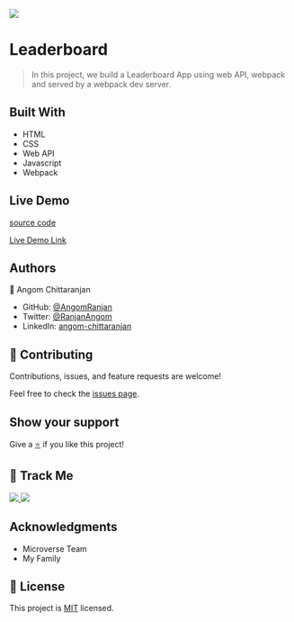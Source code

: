 [![](https://img.shields.io/badge/Micronaut-Angom%20Chittaranjan-blue)](https://github.com/AngomRanjan)

# Leaderboard

> In this project, we build a Leaderboard App using web API, webpack and served by a webpack dev server.

## Built With

- HTML
- CSS
- Web API
- Javascript
- Webpack

## Live Demo
[source code](git@github.com:AngomRanjan/leaderboard.git)

[Live Demo Link](https://angomranjan.github.io/leaderboard/)

## Authors

👤 Angom Chittaranjan

- GitHub: [@AngomRanjan](https://github.com/AngomRanjan)
- Twitter: [@RanjanAngom](https://twitter.com/RanjanAngom)
- LinkedIn: [angom-chittaranjan](https://linkedin.com/in/angom-chittaranjan)

## 🤝 Contributing

Contributions, issues, and feature requests are welcome!

Feel free to check the [issues page](https://github.com/AngomRanjan/leaderboard/issues).

## Show your support

Give a [⭐️](https://github.com/AngomRanjan/leaderboard/stargazers) if you like this project!

## :footprints: Track Me

<a href="https://twitter.com/RanjanAngom?ref_src=twsrc%5Etfw" class="twitter-follow-button" data-show-count="false">
<img src="https://img.shields.io/badge/-@RanjanAngom-blue?style=flat&logo=twitter&logoColor=white">
</a>

<a class="github-button" href="https://github.com/AngomRanjan" aria-label="Follow @AngomRanjan on GitHub">
 <img src="https://img.shields.io/badge/-@AngomRanjan-green?style=flat&logo=github&logoColor=white">
</a>

## Acknowledgments
- Microverse Team
- My Family

## 📝 License

This project is [MIT](LICENSE) licensed.
